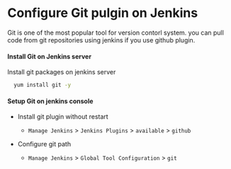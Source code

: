 # Configure Git pulgin on Jenkins
Git is one of the most popular tool for version contorl system. you can pull code from git repositories using jenkins if you use github plugin. 



#### Install Git on Jenkins server
Install git packages on jenkins server
```sh
  yum install git -y
 ```

#### Setup Git on jenkins console
- Install git plugin without restart  
  - `Manage Jenkins` > `Jenkins Plugins` > `available` > `github`

- Configure git path
  - `Manage Jenkins` > `Global Tool Configuration` > `git`


